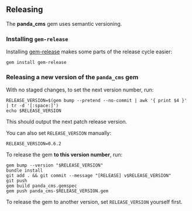 ## Releasing

The **panda_cms** gem uses semantic versioning.

### Installing `gem-release`

Installing [gem-release](https://github.com/svenfuchs/gem-release) makes some parts of the release cycle easier:

```
gem install gem-release
```

### Releasing a new version of the `panda_cms` gem

With no staged changes, to set the next version number, run:

```
RELEASE_VERSION=$(gem bump --pretend --no-commit | awk '{ print $4 }' | tr -d '[:space:]')
echo $RELEASE_VERSION
```

This should output the next patch release version.

You can also set `RELEASE_VERSION` manually:

```
RELEASE_VERSION=0.6.2
```

To release the gem **to this version number**, run:

```
gem bump --version "$RELEASE_VERSION"
bundle install
git add . && git commit --message "[RELEASE] v$RELEASE_VERSION"
git push
gem build panda_cms.gemspec
gem push panda_cms-$RELEASE_VERSION.gem
```

To release the gem to another version, set `RELEASE_VERSION` yourself first.
